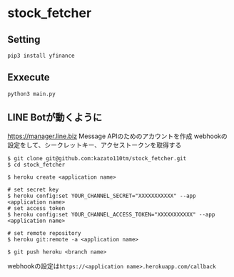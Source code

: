 # stock_fetcher

## Setting

```
pip3 install yfinance
```

## Exxecute

```
python3 main.py
```

## LINE Botが動くように

https://manager.line.biz
Message APIのためのアカウントを作成
webhookの設定をして、シークレットキー、アクセストークンを取得する

```
$ git clone git@github.com:kazato110tm/stock_fetcher.git
$ cd stock_fetcher

$ heroku create <application name>

# set secret key
$ heroku config:set YOUR_CHANNEL_SECRET="XXXXXXXXXXX" --app <application name>
# set access token
$ heroku config:set YOUR_CHANNEL_ACCESS_TOKEN="XXXXXXXXXXX" --app <application name>

# set remote repository
$ heroku git:remote -a <application name>

$ git push heroku <branch name>
```

webhookの設定は`https://<application name>.herokuapp.com/callback`
